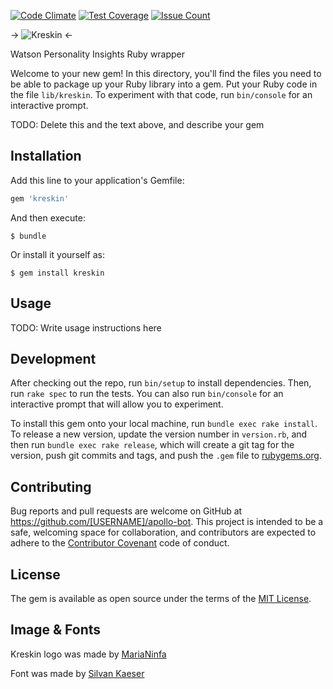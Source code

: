 [![Code Climate](https://codeclimate.com/repos/581760cdbe815c29e20045b5/badges/c73deabc9bfe6628467c/gpa.svg)](https://codeclimate.com/repos/581760cdbe815c29e20045b5/feed)
[![Test Coverage](https://codeclimate.com/repos/581760cdbe815c29e20045b5/badges/c73deabc9bfe6628467c/coverage.svg)](https://codeclimate.com/repos/581760cdbe815c29e20045b5/coverage)
[![Issue Count](https://codeclimate.com/repos/581760cdbe815c29e20045b5/badges/c73deabc9bfe6628467c/issue_count.svg)](https://codeclimate.com/repos/581760cdbe815c29e20045b5/feed)


-> ![Kreskin](https://github.com/IcaliaLabs/kreskin/blob/master/kreskin.png "Kreskin") <-

Watson Personality Insights Ruby wrapper

Welcome to your new gem! In this directory, you'll find the files you need to be able to package up your Ruby library into a gem. Put your Ruby code in the file `lib/kreskin`. To experiment with that code, run `bin/console` for an interactive prompt.

TODO: Delete this and the text above, and describe your gem

## Installation

Add this line to your application's Gemfile:

```ruby
gem 'kreskin'
```

And then execute:

    $ bundle

Or install it yourself as:

    $ gem install kreskin

## Usage

TODO: Write usage instructions here

## Development

After checking out the repo, run `bin/setup` to install dependencies. Then, run `rake spec` to run the tests. You can also run `bin/console` for an interactive prompt that will allow you to experiment.

To install this gem onto your local machine, run `bundle exec rake install`. To release a new version, update the version number in `version.rb`, and then run `bundle exec rake release`, which will create a git tag for the version, push git commits and tags, and push the `.gem` file to [rubygems.org](https://rubygems.org).

## Contributing

Bug reports and pull requests are welcome on GitHub at https://github.com/[USERNAME]/apollo-bot. This project is intended to be a safe, welcoming space for collaboration, and contributors are expected to adhere to the [Contributor Covenant](http://contributor-covenant.org) code of conduct.

## License

The gem is available as open source under the terms of the [MIT License](http://opensource.org/licenses/MIT).

## Image & Fonts

Kreskin logo was made by [MariaNinfa](https://dribbble.com/marianynfa)

Font was made by [Silvan Kaeser](http://www.planet-luzern.ch/)
